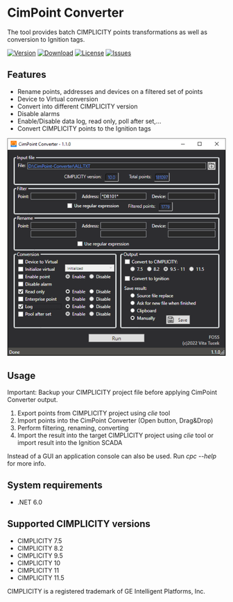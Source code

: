 # CimPoint Converter
The tool provides batch CIMPLICITY points transformations as well as conversion to Ignition tags. 

[![Version](https://img.shields.io/github/v/release/docbender/CimPoint-Converter?include_prereleases)](https://github.com/docbender/CimPoint-Converter/releases)
[![Download](https://img.shields.io/github/downloads/docbender/CimPoint-Converter/total.svg)](https://github.com/docbender/CimPoint-Converter/releases)
[![License](https://img.shields.io/github/license/docbender/CimPoint-Converter.svg)](LICENSE)
[![Issues](https://img.shields.io/github/issues/docbender/CimPoint-Converter)](https://github.com/docbender/CimPoint-Converter/issues)

## Features
- Rename points, addresses and devices on a filtered set of points
- Device to Virtual conversion
- Convert into different CIMPLICITY version
- Disable alarms
- Enable/Disable data log, read only, poll after set,...
- Convert CIMPLICITY points to the Ignition tags

![App preview](/images/screenshot.png)

## Usage
Important: Backup your CIMPLICITY project file before applying CimPoint Converter output.
1. Export points from CIMPLICITY project using *clie* tool
2. Import points into the CimPoint Converter (Open button, Drag&Drop)
3. Perform filtering, renaming, converting
4. Import the result into the target CIMPLICITY project using *clie* tool or import result into the Ignition SCADA

Instead of a GUI an application console can also be used. Run *cpc --help* for more info.

## System requirements
- .NET 6.0

## Supported CIMPLICITY versions
- CIMPLICITY 7.5
- CIMPLICITY 8.2
- CIMPLICITY 9.5
- CIMPLICITY 10
- CIMPLICITY 11
- CIMPLICITY 11.5

CIMPLICITY is a registered trademark of GE Intelligent Platforms, Inc.
